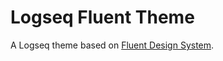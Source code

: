# Logseq Fluent Theme

A Logseq theme based on [Fluent Design System](https://www.microsoft.com/design/fluent/).
